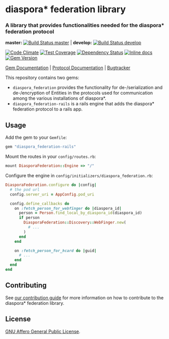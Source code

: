 # diaspora* federation library
### A library that provides functionalities needed for the diaspora\* federation protocol

**master:** [![Build Status master](https://travis-ci.org/diaspora/diaspora_federation.svg?branch=master)](https://travis-ci.org/diaspora/diaspora_federation) |
**develop:** [![Build Status develop](https://travis-ci.org/diaspora/diaspora_federation.svg?branch=develop)](https://travis-ci.org/diaspora/diaspora_federation)

[![Code Climate](https://codeclimate.com/github/diaspora/diaspora_federation/badges/gpa.svg)](https://codeclimate.com/github/diaspora/diaspora_federation)
[![Test Coverage](https://codeclimate.com/github/diaspora/diaspora_federation/badges/coverage.svg)](https://codeclimate.com/github/diaspora/diaspora_federation/coverage)
[![Dependency Status](https://gemnasium.com/diaspora/diaspora_federation.svg)](https://gemnasium.com/diaspora/diaspora_federation)
[![Inline docs](https://inch-ci.org/github/diaspora/diaspora_federation.svg?branch=master)](https://inch-ci.org/github/diaspora/diaspora_federation)
[![Gem Version](https://badge.fury.io/rb/diaspora_federation.svg)](https://badge.fury.io/rb/diaspora_federation)

[Gem Documentation](http://www.rubydoc.info/gems/diaspora_federation/) |
[Protocol Documentation](http://diaspora.github.io/diaspora_federation/) |
[Bugtracker](https://github.com/diaspora/diaspora_federation/issues)

This repository contains two gems:

* `diaspora_federation` provides the functionality for de-/serialization and de-/encryption of Entities in the protocols used for communication among the various installations of diaspora\*.
* `diaspora_federation-rails` is a rails engine that adds the diaspora\* federation protocol to a rails app.

## Usage

Add the gem to your ```Gemfile```:

```ruby
gem "diaspora_federation-rails"
```

Mount the routes in your ```config/routes.rb```:

```ruby
mount DiasporaFederation::Engine => "/"
```

Configure the engine in ```config/initializers/diaspora_federation.rb```:

```ruby
DiasporaFederation.configure do |config|
  # the pod url
  config.server_uri = AppConfig.pod_uri

  config.define_callbacks do
    on :fetch_person_for_webfinger do |diaspora_id|
      person = Person.find_local_by_diaspora_id(diaspora_id)
      if person
        DiasporaFederation::Discovery::WebFinger.new(
          # ...
        )
      end
    end

    on :fetch_person_for_hcard do |guid|
      # ...
    end
  end
end
```

## Contributing

See [our contribution guide](/CONTRIBUTING.md) for more information on how to contribute to the diaspora\* federation library.

## License

[GNU Affero General Public License](/LICENSE).
